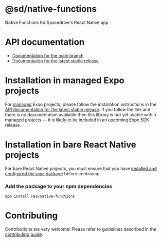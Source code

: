 # @sd/native-functions

Native Functions for Spacedrive's React Native app

# API documentation

- [Documentation for the main branch](https://github.com/expo/expo/blob/main/docs/pages/versions/unversioned/sdk/spacedrive#readme.md)
- [Documentation for the latest stable release](https://docs.expo.dev/versions/latest/sdk/spacedrive#readme/)

# Installation in managed Expo projects

For [managed](https://docs.expo.dev/archive/managed-vs-bare/) Expo projects, please follow the installation instructions in the [API documentation for the latest stable release](#api-documentation). If you follow the link and there is no documentation available then this library is not yet usable within managed projects &mdash; it is likely to be included in an upcoming Expo SDK release.

# Installation in bare React Native projects

For bare React Native projects, you must ensure that you have [installed and configured the `expo` package](https://docs.expo.dev/bare/installing-expo-modules/) before continuing.

### Add the package to your npm dependencies

```
npm install @sd/native-functions
```




# Contributing

Contributions are very welcome! Please refer to guidelines described in the [contributing guide]( https://github.com/expo/expo#contributing).

